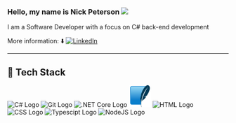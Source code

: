 ### Hello, my name is Nick Peterson <img src="https://raw.githubusercontent.com/MartinHeinz/MartinHeinz/master/wave.gif" width="30px">

I am a Software Developer with a focus on C# back-end development 

More information: ⬇️
<a href="https://www.linkedin.com/in/niks-petersons/" rel="nofollow"><img src="https://img.shields.io/badge/LinkedIn-0077B5?style=for-the-badge&logo=linkedin&logoColor=white" alt="LinkedIn" style="max-width: 100%;"></a>

---

## 🧰 Tech Stack

<img src="https://cdn.worldvectorlogo.com/logos/c--4.svg" alt="C# Logo" width="50" height="50"/> <img src="https://cdn.worldvectorlogo.com/logos/git-icon.svg" alt="Git Logo" width="50" height="50"/> <img src="https://cdn.worldvectorlogo.com/logos/dot-net-core-7.svg" alt=".NET Core Logo" width="50" height="50"/> <img src="https://raw.githubusercontent.com/devicons/devicon/1119b9f84c0290e0f0b38982099a2bd027a48bf1/icons/sqlite/sqlite-original.svg" alt="SQLite Logo" width="50" height="50"/> <img src="https://cdn.worldvectorlogo.com/logos/html-1.svg" alt="HTML Logo" width="50" height="50"/> <img src="https://cdn.worldvectorlogo.com/logos/css-3.svg" alt="CSS Logo" width="50" height="50"/> <img src="https://cdn.worldvectorlogo.com/logos/typescript.svg" alt="Typescipt Logo" width="50" height="50"/> <img src="https://cdn.worldvectorlogo.com/logos/nodejs-icon.svg" alt="NodeJS Logo" width="50" height="50"/>
